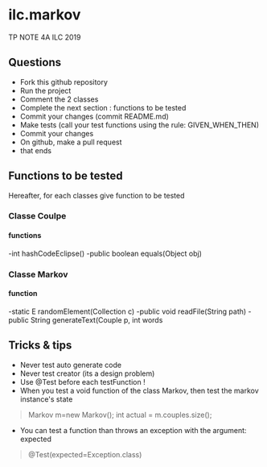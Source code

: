 # ilc.markov
TP NOTE 4A ILC 2019

## Questions
- Fork this github repository
- Run the project
- Comment the 2 classes
- Complete the next section : functions to be tested
- Commit your changes (commit README.md)
- Make tests (call your test functions using the rule: GIVEN_WHEN_THEN) 
- Commit your changes
- On github, make a pull request 
- that ends

## Functions to be tested
Hereafter, for each classes give function to be tested 

### Classe Coulpe
#### functions
-int hashCodeEclipse()
-public boolean equals(Object obj)

### Classe Markov
#### function
-static <E> E randomElement(Collection<E> c)
-public void readFile(String path)
-public String generateText(Couple p, int words
## Tricks & tips

- Never test auto generate code
- Never test creator (its a design problem)
- Use @Test before each testFunction !
- When you test a void function of the class Markov, then test the markov instance's state
> Markov m=new Markov();
> int actual = m.couples.size();
- You can test a function than throws an exception with the argument: expected
> @Test(expected=Exception.class)
